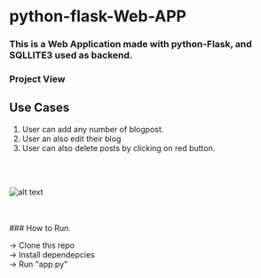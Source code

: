 # python-flask-Web-APP

### This is a Web Application made with python-Flask, and SQLLITE3 used as backend.

### Project View

## Use Cases
1. User can add any number of blogpost.
2. User an also edit their blog
3. User can also delete posts by clicking on red button.

<br>
<br>

![alt text](https://github.com/kavyanshpandey/python-flask-blog/blob/master/pic1.png)

<br>
<br>
### How to Run.

  -> Clone this repo  
  -> Install dependepcies  
  -> Run "app.py"


<br>
<br>



